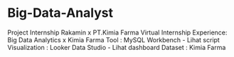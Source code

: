 # Big-Data-Analyst
Project Internship Rakamin x PT.Kimia Farma
Virtual Internship Experience: Big Data Analytics x Kimia Farma
Tool : MySQL Workbench - Lihat script
Visualization : Looker Data Studio - Lihat dashboard
Dataset : Kimia Farma
